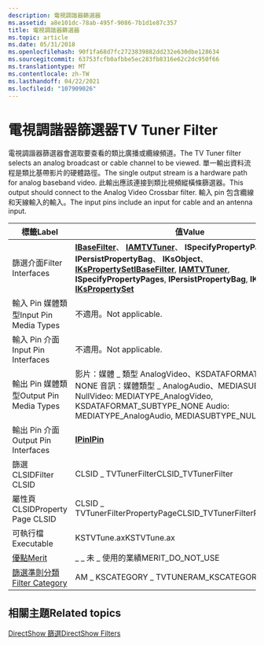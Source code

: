 ```yaml
---
description: 電視調諧器篩選器
ms.assetid: a8e101dc-78ab-495f-9086-7b1d1e87c357
title: 電視調諧器篩選器
ms.topic: article
ms.date: 05/31/2018
ms.openlocfilehash: 90f1fa68d7fc2723839882dd232e630dbe128634
ms.sourcegitcommit: 63753fcfb0afbbe5ec283fb8316e62c2dc950f66
ms.translationtype: MT
ms.contentlocale: zh-TW
ms.lasthandoff: 04/22/2021
ms.locfileid: "107909026"
---
```

# <a name="tv-tuner-filter"></a><span data-ttu-id="1f21c-103">電視調諧器篩選器</span><span class="sxs-lookup"><span data-stu-id="1f21c-103">TV Tuner Filter</span></span>

<span data-ttu-id="1f21c-104">電視調諧器篩選器會選取要查看的類比廣播或纜線頻道。</span><span class="sxs-lookup"><span data-stu-id="1f21c-104">The TV Tuner filter selects an analog broadcast or cable channel to be viewed.</span></span> <span data-ttu-id="1f21c-105">單一輸出資料流程是類比基帶影片的硬體路徑。</span><span class="sxs-lookup"><span data-stu-id="1f21c-105">The single output stream is a hardware path for analog baseband video.</span></span> <span data-ttu-id="1f21c-106">此輸出應該連接到類比視頻縱橫條篩選器。</span><span class="sxs-lookup"><span data-stu-id="1f21c-106">This output should connect to the Analog Video Crossbar filter.</span></span> <span data-ttu-id="1f21c-107">輸入 pin 包含纜線和天線輸入的輸入。</span><span class="sxs-lookup"><span data-stu-id="1f21c-107">The input pins include an input for cable and an antenna input.</span></span>



| <span data-ttu-id="1f21c-108">標籤</span><span class="sxs-lookup"><span data-stu-id="1f21c-108">Label</span></span> | <span data-ttu-id="1f21c-109">值</span><span class="sxs-lookup"><span data-stu-id="1f21c-109">Value</span></span> |
|------------------------------------------|-----------------------------------------------------------------------------------------------------------------------------------------------------------------------------------|
| <span data-ttu-id="1f21c-110">篩選介面</span><span class="sxs-lookup"><span data-stu-id="1f21c-110">Filter Interfaces</span></span>                        | <span data-ttu-id="1f21c-111">[**IBaseFilter**](/windows/desktop/api/Strmif/nn-strmif-ibasefilter)、 [**IAMTVTuner**](/windows/desktop/api/Strmif/nn-strmif-iamtvtuner)、 **ISpecifyPropertyPages**、 **IPersistPropertyBag**、 **IKsObject**、 [**IKsPropertySet**](ikspropertyset.md)</span><span class="sxs-lookup"><span data-stu-id="1f21c-111">[**IBaseFilter**](/windows/desktop/api/Strmif/nn-strmif-ibasefilter), [**IAMTVTuner**](/windows/desktop/api/Strmif/nn-strmif-iamtvtuner), **ISpecifyPropertyPages**, **IPersistPropertyBag**, **IKsObject**, [**IKsPropertySet**](ikspropertyset.md)</span></span> |
| <span data-ttu-id="1f21c-112">輸入 Pin 媒體類型</span><span class="sxs-lookup"><span data-stu-id="1f21c-112">Input Pin Media Types</span></span>                    | <span data-ttu-id="1f21c-113">不適用。</span><span class="sxs-lookup"><span data-stu-id="1f21c-113">Not applicable.</span></span>                                                                                                                                                                   |
| <span data-ttu-id="1f21c-114">輸入 Pin 介面</span><span class="sxs-lookup"><span data-stu-id="1f21c-114">Input Pin Interfaces</span></span>                     | <span data-ttu-id="1f21c-115">不適用。</span><span class="sxs-lookup"><span data-stu-id="1f21c-115">Not applicable.</span></span>                                                                                                                                                                   |
| <span data-ttu-id="1f21c-116">輸出 Pin 媒體類型</span><span class="sxs-lookup"><span data-stu-id="1f21c-116">Output Pin Media Types</span></span>                   | <span data-ttu-id="1f21c-117">影片：媒體 \_ 類型 AnalogVideo、KSDATAFORMAT \_ 子類型 \_ NONE 音訊：媒體類型 \_ AnalogAudio、MEDIASUBTYPE \_ Null</span><span class="sxs-lookup"><span data-stu-id="1f21c-117">Video: MEDIATYPE\_AnalogVideo, KSDATAFORMAT\_SUBTYPE\_NONE Audio: MEDIATYPE\_AnalogAudio, MEDIASUBTYPE\_NULL</span></span>                                                                      |
| <span data-ttu-id="1f21c-118">輸出 Pin 介面</span><span class="sxs-lookup"><span data-stu-id="1f21c-118">Output Pin Interfaces</span></span>                    | [<span data-ttu-id="1f21c-119">**IPin**</span><span class="sxs-lookup"><span data-stu-id="1f21c-119">**IPin**</span></span>](/windows/desktop/api/Strmif/nn-strmif-ipin)                                                                                                                                                              |
| <span data-ttu-id="1f21c-120">篩選 CLSID</span><span class="sxs-lookup"><span data-stu-id="1f21c-120">Filter CLSID</span></span>                             | <span data-ttu-id="1f21c-121">CLSID \_ TVTunerFilter</span><span class="sxs-lookup"><span data-stu-id="1f21c-121">CLSID\_TVTunerFilter</span></span>                                                                                                                                                              |
| <span data-ttu-id="1f21c-122">屬性頁 CLSID</span><span class="sxs-lookup"><span data-stu-id="1f21c-122">Property Page CLSID</span></span>                      | <span data-ttu-id="1f21c-123">CLSID \_ TVTunerFilterPropertyPage</span><span class="sxs-lookup"><span data-stu-id="1f21c-123">CLSID\_TVTunerFilterPropertyPage</span></span>                                                                                                                                                  |
| <span data-ttu-id="1f21c-124">可執行檔</span><span class="sxs-lookup"><span data-stu-id="1f21c-124">Executable</span></span>                               | <span data-ttu-id="1f21c-125">KSTVTune.ax</span><span class="sxs-lookup"><span data-stu-id="1f21c-125">KSTVTune.ax</span></span>                                                                                                                                                                       |
| [<span data-ttu-id="1f21c-126">優點</span><span class="sxs-lookup"><span data-stu-id="1f21c-126">Merit</span></span>](merit.md)                       | <span data-ttu-id="1f21c-127">\_ \_ 未 \_ 使用的業績</span><span class="sxs-lookup"><span data-stu-id="1f21c-127">MERIT\_DO\_NOT\_USE</span></span>                                                                                                                                                               |
| [<span data-ttu-id="1f21c-128">篩選準則分類</span><span class="sxs-lookup"><span data-stu-id="1f21c-128">Filter Category</span></span>](filter-categories.md) | <span data-ttu-id="1f21c-129">AM \_ KSCATEGORY \_ TVTUNER</span><span class="sxs-lookup"><span data-stu-id="1f21c-129">AM\_KSCATEGORY\_TVTUNER</span></span>                                                                                                                                                           |



 

## <a name="related-topics"></a><span data-ttu-id="1f21c-130">相關主題</span><span class="sxs-lookup"><span data-stu-id="1f21c-130">Related topics</span></span>

<dl> <dt>

[<span data-ttu-id="1f21c-131">DirectShow 篩選</span><span class="sxs-lookup"><span data-stu-id="1f21c-131">DirectShow Filters</span></span>](directshow-filters.md)
</dt> </dl>

 

 



